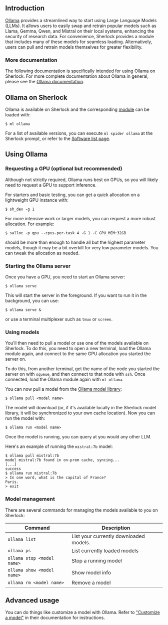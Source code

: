 ## Introduction

[Ollama][url_ollama] provides a streamlined way to start using Large Language
Models (LLMs). It allows users to easily swap and retrain popular models such
as Llama, Gemma, Qwen, and Mistral on their local systems, enhancing the
security of research data. For convenience, Sherlock provides a module that
includes many of these models for seamless loading. Alternatively, users can
pull and retrain models themselves for greater flexibility.

### More documentation

The following documentation is specifically intended for using Ollama on
Sherlock. For more complete documentation about Ollama in general, please see
the [Ollama documentation][url_ollama_docs].


## Ollama on Sherlock

Ollama is available on Sherlock and the corresponding [module][url_modules] can
be loaded with:

``` none
$ ml ollama
```

For a list of available versions, you can execute `ml spider ollama` at the
Sherlock prompt, or refer to the [Software list page][url_software_list].



## Using Ollama

### Requesting a GPU (optional but recommended)

Although not strictly required, Ollama runs best on GPUs, so you will likely
need to request a GPU to support inference.

For starters and basic testing, you can get a quick allocation on a lightweight
GPU instance with:

``` none
$ sh_dev -g 1
```

For more intensive work or larger models, you can request a more robust
allocation. For example:

``` none
$ salloc -p gpu --cpus-per-task 4 -G 1 -C GPU_MEM:32GB
```

should be more than enough to handle all but the highest parameter models,
though it may be a bit overkill for very low parameter models. You can tweak
the allocation as needed.


### Starting the Ollama server

Once you have a GPU, you need to start an Ollama server:

``` none
$ ollama serve
```

This will start the server in the foreground. If you want to run it in the
background, you can use:

``` none
$ ollama serve &
```

or use a terminal multiplexer such as `tmux` or `screen`.

### Using models

You'll then need to pull a model or use one of the models available on
Sherlock. To do this, you need to open a new terminal, load the Ollama module
again, and connect to the same GPU allocation you started the server on.

To do this, from another terminal, get the name of the node you started the
server on with `squeue`, and then connect to that node with `ssh`. Once
connected, load the Ollama module again with `ml ollama`.

You can now pull a model from the [Ollama model library][url_ollama_library]:

``` none
$ ollama pull <model name>
```

The model will download (or, if it's available locally in the Sherlock model
library, it will be synchronized to your own cache location). Now you can run
the model with:

``` none
$ ollama run <model name>
```

Once the model is running, you can query at you would any other LLM.

Here's an example of running the `mistral:7b` model:

``` none
$ ollama pull mistral:7b
model mistral:7b found in on-prem cache, syncing...
[...]
success
$ ollama run mistral:7b
> In one word, what is the capital of France?
Paris.
> exit
```


### Model management

There are several commands for managing the models available to you on Sherlock:

| Command | Description |
|---------|-------------|
| `ollama list` | List your currently downloaded models. |
| `ollama ps` | List currently loaded models |
| `ollama stop <model name>` | Stop a running model |
| `ollama show <model name>` | Show model info |
| `ollama rm <model name>` | Remove a model |


## Advanced usage

You can do things like customize a model with Ollama. Refer to ["Customize a
model"][url_ollama_customize] in their documentation for instructions.



[comment]: # (link URLS ---------------------------------------------------)

[url_ollama]:               //ollama.com/
[url_ollama_docs]:          //docs.ollama.com/
[url_ollama_library]:       //ollama.com/library
[url_ollama_customize]:     //github.com/ollama/ollama#customize-a-model

[url_software_list]:        ../software_list.md
[url_modules]:              ../modules.md
